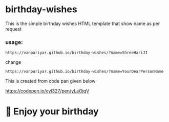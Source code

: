 # birthday-wishes
This is the simple birthday wishes HTML template that show name as per request

### usage:
` https://vanpariyar.github.io/birthday-wishes/?name=ShreeHariJI `

change 

` https://vanpariyar.github.io/birthday-wishes/?name=YourDearPersonName `


This is created from code pan given below

https://codepen.io/eyl327/pen/yLaOjqV



# :slightly_smiling_face: Enjoy your birthday

